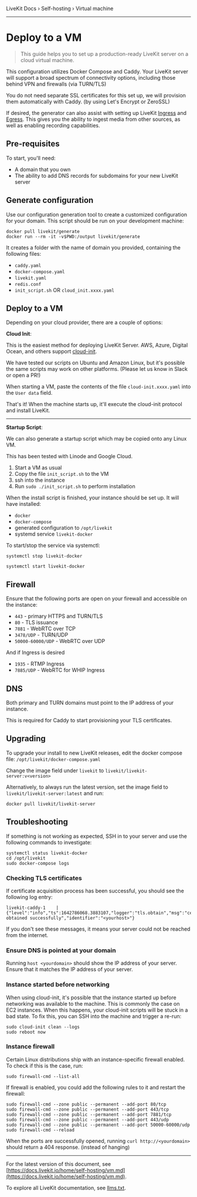 LiveKit Docs › Self-hosting › Virtual machine

---

# Deploy to a VM

> This guide helps you to set up a production-ready LiveKit server on a cloud virtual machine.

This configuration utilizes Docker Compose and Caddy. Your LiveKit server will support a broad spectrum of connectivity options, including those behind VPN and firewalls (via TURN/TLS)

You do not need separate SSL certificates for this set up, we will provision them automatically with Caddy. (by using Let's Encrypt or ZeroSSL)

If desired, the generator can also assist with setting up LiveKit [Ingress](https://docs.livekit.io/home/ingress/overview.md) and [Egress](https://docs.livekit.io/home/egress/overview.md). This gives you the ability to ingest media from other sources, as well as enabling recording capabilities.

## Pre-requisites

To start, you'll need:

- A domain that you own
- The ability to add DNS records for subdomains for your new LiveKit server

## Generate configuration

Use our configuration generation tool to create a customized configuration for your domain. This script should be run on your development machine:

```shell
docker pull livekit/generate
docker run --rm -it -v$PWD:/output livekit/generate

```

It creates a folder with the name of domain you provided, containing the following files:

- `caddy.yaml`
- `docker-compose.yaml`
- `livekit.yaml`
- `redis.conf`
- `init_script.sh` OR `cloud_init.xxxx.yaml`

## Deploy to a VM

Depending on your cloud provider, there are a couple of options:

**Cloud Init**:

This is the easiest method for deploying LiveKit Server. AWS, Azure, Digital Ocean, and others support [cloud-init](https://cloud-init.io/).

We have tested our scripts on Ubuntu and Amazon Linux, but it's possible the same scripts may work on other platforms. (Please let us know in Slack or open a PR!)

When starting a VM, paste the contents of the file `cloud-init.xxxx.yaml` into the `User data` field.

That's it! When the machine starts up, it'll execute the cloud-init protocol and install LiveKit.

---

**Startup Script**:

We can also generate a startup script which may be copied onto any Linux VM.

This has been tested with Linode and Google Cloud.

1. Start a VM as usual
2. Copy the file `init_script.sh` to the VM
3. ssh into the instance
4. Run `sudo ./init_script.sh` to perform installation

When the install script is finished, your instance should be set up. It will have installed:

- `docker`
- `docker-compose`
- generated configuration to `/opt/livekit`
- systemd service `livekit-docker`

To start/stop the service via systemctl:

```shell
systemctl stop livekit-docker

systemctl start livekit-docker

```

## Firewall

Ensure that the following ports are open on your firewall and accessible on the instance:

- `443` - primary HTTPS and TURN/TLS
- `80` - TLS issuance
- `7881` - WebRTC over TCP
- `3478/UDP` - TURN/UDP
- `50000-60000/UDP` - WebRTC over UDP

And if Ingress is desired

- `1935` - RTMP Ingress
- `7885/UDP` - WebRTC for WHIP Ingress

## DNS

Both primary and TURN domains must point to the IP address of your instance.

This is required for Caddy to start provisioning your TLS certificates.

## Upgrading

To upgrade your install to new LiveKit releases, edit the docker compose file: `/opt/livekit/docker-compose.yaml`

Change the image field under `livekit` to `livekit/livekit-server:v<version>`

Alternatively, to always run the latest version, set the image field to `livekit/livekit-server:latest` and run:

```shell
docker pull livekit/livekit-server

```

## Troubleshooting

If something is not working as expected, SSH in to your server and use the following commands to investigate:

```shell
systemctl status livekit-docker
cd /opt/livekit
sudo docker-compose logs

```

### Checking TLS certificates

If certificate acquisition process has been successful, you should see the following log entry:

```shell
livekit-caddy-1    | {"level":"info","ts":1642786068.3883107,"logger":"tls.obtain","msg":"certificate obtained successfully","identifier":"<yourhost>"}

```

If you don't see these messages, it means your server could not be reached from the internet.

### Ensure DNS is pointed at your domain

Running `host <yourdomain>` should show the IP address of your server. Ensure that it matches the IP address of your server.

### Instance started before networking

When using cloud-init, it's possible that the instance started up before networking was available to the machine. This is commonly the case on EC2 instances. When this happens, your cloud-init scripts will be stuck in a bad state. To fix this, you can SSH into the machine and trigger a re-run:

```shell
sudo cloud-init clean --logs
sudo reboot now

```

### Instance firewall

Certain Linux distributions ship with an instance-specific firewall enabled. To check if this is the case, run:

```shell
sudo firewall-cmd --list-all

```

If firewall is enabled, you could add the following rules to it and restart the firewall:

```shell
sudo firewall-cmd --zone public --permanent --add-port 80/tcp
sudo firewall-cmd --zone public --permanent --add-port 443/tcp
sudo firewall-cmd --zone public --permanent --add-port 7881/tcp
sudo firewall-cmd --zone public --permanent --add-port 443/udp
sudo firewall-cmd --zone public --permanent --add-port 50000-60000/udp
sudo firewall-cmd --reload

```

When the ports are successfully opened, running `curl http://<yourdomain>` should return a 404 response. (instead of hanging)

---


For the latest version of this document, see [https://docs.livekit.io/home/self-hosting/vm.md](https://docs.livekit.io/home/self-hosting/vm.md).

To explore all LiveKit documentation, see [llms.txt](https://docs.livekit.io/llms.txt).